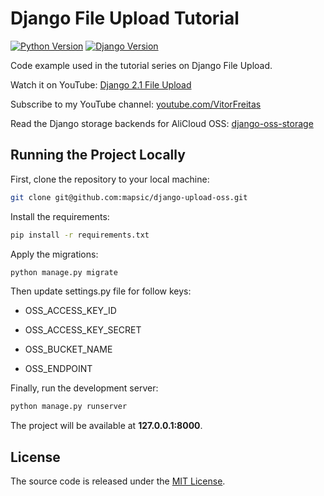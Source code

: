 # Django File Upload Tutorial

[![Python Version](https://img.shields.io/badge/python-3.7-brightgreen.svg)](https://python.org)
[![Django Version](https://img.shields.io/badge/django-2.1-brightgreen.svg)](https://djangoproject.com)

Code example used in the tutorial series on Django File Upload.

Watch it on YouTube: [Django 2.1 File Upload](https://www.youtube.com/playlist?list=PLLxk3TkuAYnpm24Ma1XenNeq1oxxRcYFT)

Subscribe to my YouTube channel: [youtube.com/VitorFreitas](https://www.youtube.com/VitorFreitas?sub_confirmation=1)

Read the Django storage backends for AliCloud OSS: [django-oss-storage](https://github.com/aliyun/django-oss-storage)

## Running the Project Locally

First, clone the repository to your local machine:

```bash
git clone git@github.com:mapsic/django-upload-oss.git
```

Install the requirements:

```bash
pip install -r requirements.txt
```

Apply the migrations:

```bash
python manage.py migrate
```

Then update settings.py file for follow keys:

* OSS_ACCESS_KEY_ID

* OSS_ACCESS_KEY_SECRET

* OSS_BUCKET_NAME

* OSS_ENDPOINT


Finally, run the development server:

```bash
python manage.py runserver
```

The project will be available at **127.0.0.1:8000**.


## License

The source code is released under the [MIT License](https://github.com/sibtc/django-upload-example/blob/master/LICENSE).